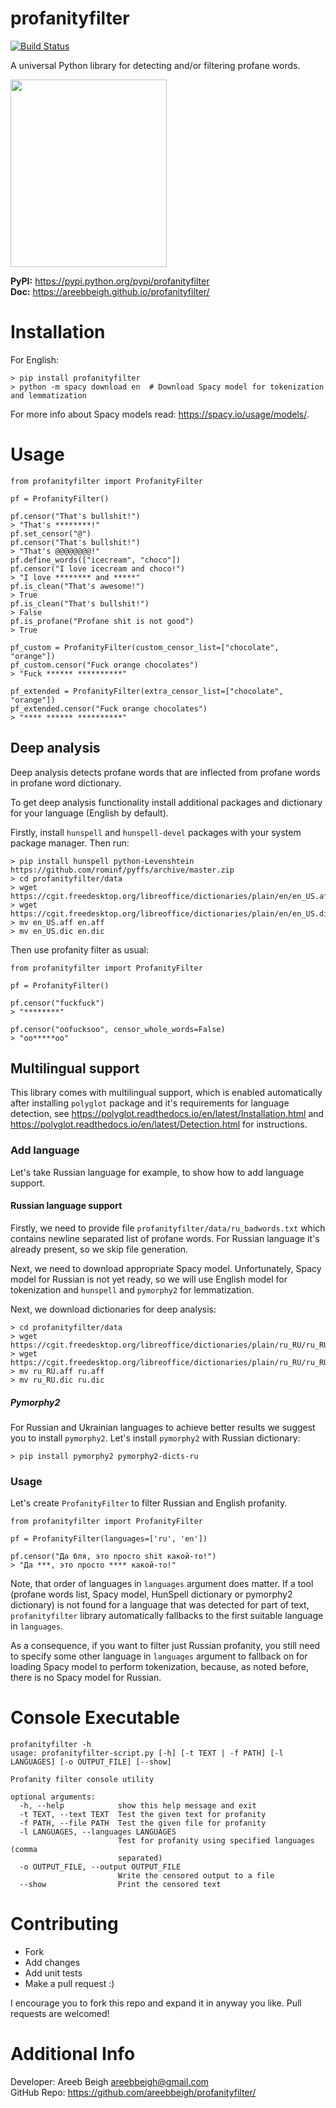 # profanityfilter
[![Build Status](https://travis-ci.org/areebbeigh/profanityfilter.svg?branch=master)](https://travis-ci.org/areebbeigh/profanityfilter)

A universal Python library for detecting and/or filtering profane words.

<img src="https://pixabay.com/static/uploads/photo/2014/03/24/13/47/swearing-294391_960_720.png" height="300px" width="250px">

<b>PyPI:</b> https://pypi.python.org/pypi/profanityfilter<br>
<b>Doc:</b> https://areebbeigh.github.io/profanityfilter/

# Installation
For English:
```
> pip install profanityfilter
> python -m spacy download en  # Download Spacy model for tokenization and lemmatization
```

For more info about Spacy models read: https://spacy.io/usage/models/.

# Usage

```
from profanityfilter import ProfanityFilter

pf = ProfanityFilter()

pf.censor("That's bullshit!")
> "That's ********!"
pf.set_censor("@")
pf.censor("That's bullshit!")
> "That's @@@@@@@@!"
pf.define_words(["icecream", "choco"])
pf.censor("I love icecream and choco!")
> "I love ******** and *****"
pf.is_clean("That's awesome!")
> True
pf.is_clean("That's bullshit!")
> False
pf.is_profane("Profane shit is not good")
> True

pf_custom = ProfanityFilter(custom_censor_list=["chocolate", "orange"])
pf_custom.censor("Fuck orange chocolates")
> "Fuck ****** **********"

pf_extended = ProfanityFilter(extra_censor_list=["chocolate", "orange"])
pf_extended.censor("Fuck orange chocolates")
> "**** ****** **********"
```

## Deep analysis
Deep analysis detects profane words that are inflected from profane words in profane word dictionary.

To get deep analysis functionality install additional packages and dictionary for your language (English by default).

Firstly, install `hunspell` and `hunspell-devel` packages with your system package manager. Then run:
```
> pip install hunspell python-Levenshtein https://github.com/rominf/pyffs/archive/master.zip
> cd profanityfilter/data
> wget https://cgit.freedesktop.org/libreoffice/dictionaries/plain/en/en_US.aff
> wget https://cgit.freedesktop.org/libreoffice/dictionaries/plain/en/en_US.dic
> mv en_US.aff en.aff
> mv en_US.dic en.dic
```

Then use profanity filter as usual:
```
from profanityfilter import ProfanityFilter

pf = ProfanityFilter()

pf.censor("fuckfuck")
> "********"

pf.censor("oofucksoo", censor_whole_words=False)
> "oo*****oo"
```

## Multilingual support
This library comes with multilingual support, which is enabled automatically after installing `polyglot` package and 
it's requirements for language detection, see https://polyglot.readthedocs.io/en/latest/Installation.html and
https://polyglot.readthedocs.io/en/latest/Detection.html for instructions.

### Add language
Let's take Russian language for example, to show how to add language support.

#### Russian language support
Firstly, we need to provide file `profanityfilter/data/ru_badwords.txt` which contains newline separated list of profane
words. For Russian language it's already present, so we skip file generation.

Next, we need to download appropriate Spacy model. Unfortunately, Spacy model for Russian is not yet ready, 
so we will use English model for tokenization and `hunspell` and `pymorphy2` for lemmatization.

Next, we download dictionaries for deep analysis:
```
> cd profanityfilter/data
> wget https://cgit.freedesktop.org/libreoffice/dictionaries/plain/ru_RU/ru_RU.aff
> wget https://cgit.freedesktop.org/libreoffice/dictionaries/plain/ru_RU/ru_RU.dic
> mv ru_RU.aff ru.aff
> mv ru_RU.dic ru.dic
```

##### Pymorphy2
For Russian and Ukrainian languages to achieve better results we suggest you to install `pymorphy2`.
Let's install `pymorphy2` with Russian dictionary:
```
> pip install pymorphy2 pymorphy2-dicts-ru
```

### Usage
Let's create `ProfanityFilter` to filter Russian and English profanity. 
```
from profanityfilter import ProfanityFilter

pf = ProfanityFilter(languages=['ru', 'en'])

pf.censor("Да бля, это просто shit какой-то!")
> "Да ***, это просто **** какой-то!"
```

Note, that order of languages in `languages` argument does matter. If a tool (profane words list, Spacy model, HunSpell 
dictionary or pymorphy2 dictionary) is not found for a language that was detected for part of text, `profanityfilter` 
library automatically fallbacks to the first suitable language in `languages`.

As a consequence, if you want to filter just Russian profanity, you still need to specify some other language in 
`languages` argument to fallback on for loading Spacy model to perform tokenization, because, as noted before, there is 
no Spacy model for Russian.

# Console Executable

```
profanityfilter -h
usage: profanityfilter-script.py [-h] [-t TEXT | -f PATH] [-l LANGUAGES] [-o OUTPUT_FILE] [--show]

Profanity filter console utility

optional arguments:
  -h, --help            show this help message and exit
  -t TEXT, --text TEXT  Test the given text for profanity
  -f PATH, --file PATH  Test the given file for profanity
  -l LANGUAGES, --languages LANGUAGES
                        Test for profanity using specified languages (comma
                        separated)
  -o OUTPUT_FILE, --output OUTPUT_FILE
                        Write the censored output to a file
  --show                Print the censored text
```

# Contributing

- Fork
- Add changes
- Add unit tests
- Make a pull request :)

I encourage you to fork this repo and expand it in anyway you like. Pull requests are welcomed!

# Additional Info
Developer: Areeb Beigh <areebbeigh@gmail.com><br>
GitHub Repo: https://github.com/areebbeigh/profanityfilter/
